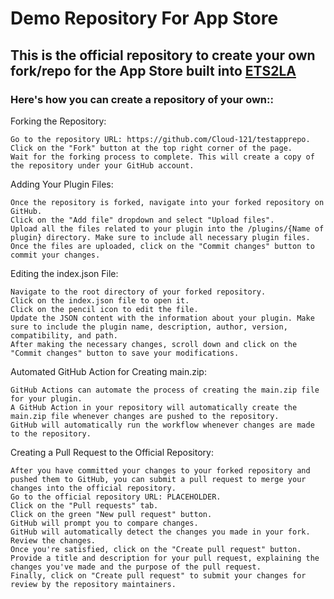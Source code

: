 # Demo Repository For App Store

## This is the official repository to create your own fork/repo for the App Store built into [ETS2LA](https://github.com/Tumppi066/Euro-Truck-Simulator-2-Lane-Assist)

### Here's how you can create a repository of your own::

Forking the Repository:

    Go to the repository URL: https://github.com/Cloud-121/testapprepo.
    Click on the "Fork" button at the top right corner of the page.
    Wait for the forking process to complete. This will create a copy of the repository under your GitHub account.

Adding Your Plugin Files:

    Once the repository is forked, navigate into your forked repository on GitHub.
    Click on the "Add file" dropdown and select "Upload files".
    Upload all the files related to your plugin into the /plugins/{Name of plugin} directory. Make sure to include all necessary plugin files.
    Once the files are uploaded, click on the "Commit changes" button to commit your changes.

Editing the index.json File:

    Navigate to the root directory of your forked repository.
    Click on the index.json file to open it.
    Click on the pencil icon to edit the file.
    Update the JSON content with the information about your plugin. Make sure to include the plugin name, description, author, version, compatibility, and path.
    After making the necessary changes, scroll down and click on the "Commit changes" button to save your modifications.

Automated GitHub Action for Creating main.zip:

    GitHub Actions can automate the process of creating the main.zip file for your plugin.
    A GitHub Action in your repository will automatically create the main.zip file whenever changes are pushed to the repository.
    GitHub will automatically run the workflow whenever changes are made to the repository.

Creating a Pull Request to the Official Repository:

    After you have committed your changes to your forked repository and pushed them to GitHub, you can submit a pull request to merge your changes into the official repository.
    Go to the official repository URL: PLACEHOLDER.
    Click on the "Pull requests" tab.
    Click on the green "New pull request" button.
    GitHub will prompt you to compare changes.
    GitHub will automatically detect the changes you made in your fork. Review the changes.
    Once you're satisfied, click on the "Create pull request" button.
    Provide a title and description for your pull request, explaining the changes you've made and the purpose of the pull request.
    Finally, click on "Create pull request" to submit your changes for review by the repository maintainers.
